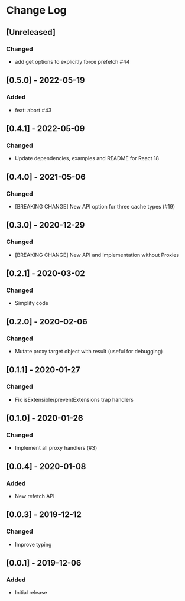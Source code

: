 # Change Log

## [Unreleased]
### Changed
- add get options to explicitly force prefetch #44

## [0.5.0] - 2022-05-19
### Added
- feat: abort #43

## [0.4.1] - 2022-05-09
### Changed
- Update dependencies, examples and README for React 18

## [0.4.0] - 2021-05-06
### Changed
- [BREAKING CHANGE] New API option for three cache types (#19)

## [0.3.0] - 2020-12-29
### Changed
- [BREAKING CHANGE] New API and implementation without Proxies

## [0.2.1] - 2020-03-02
### Changed
- Simplify code

## [0.2.0] - 2020-02-06
### Changed
- Mutate proxy target object with result (useful for debugging)

## [0.1.1] - 2020-01-27
### Changed
- Fix isExtensible/preventExtensions trap handlers

## [0.1.0] - 2020-01-26
### Changed
- Implement all proxy handlers (#3)

## [0.0.4] - 2020-01-08
### Added
- New refetch API

## [0.0.3] - 2019-12-12
### Changed
- Improve typing

## [0.0.1] - 2019-12-06
### Added
- Initial release
